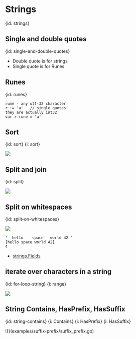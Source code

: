 # Strings
{id: strings}

## Single and double quotes
{id: single-and-double-quotes}

* Double quote is for strings
* Single quote is for Runes

## Runes
{id: runes}

```
rune - any utf-32 character
r := 'a'   // single quotes!
they are actually int32
var r rune = 'a'
```


## Sort
{id: sort}
{i: sort}

![](examples/sort/sort.go)


## Split and join
{id: split}

![](examples/split/split.go)


## Split on whitespaces
{id: split-on-whitespaces}


![](examples/split-on-whitespace/split-ws.go)

```
'  hello    space   world 42 '
[hello space world 42]
4
```

* [strings.Fields](https://golang.org/pkg/strings/#Fields)


## iterate over characters in a string
{id: for-loop-string}
{i: range}

![](examples/loop-string/loop_string.go)

## String Contains, HasPrefix, HasSuffix
{id: string-contains}
{i: Contains}
{i: HasPrefix}
{i: HasSuffix}


!{}(examples/suffix-prefix/suffix_prefix.go)
